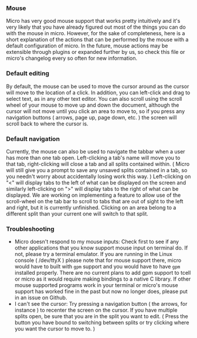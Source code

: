 ### Mouse

Micro has very good mouse support that works pretty intuitively and it's very
likely that you have already figured out most of the things you can do with 
the mouse in micro. However, for the sake of completeness, here is a short 
explanation of the actions that can be performed by the mouse with a default
configuration of micro. In the future, mouse actions may be extensible through
plugins or expanded further by us, so check this file or micro's changelog
every so often for new information.

### Default editing

By default, the mouse can be used to move the cursor around as the cursor will
move to the location of a click. In addition, you can left-click and drag to
select text, as in any other text editor. You can also scroll using the scroll
wheel of your mouse to move up and down the document, although the cursor will
not move until you click an area to move to, so if you press any navigation 
buttons ( arrows, page up, page down, etc. ) the screen will scroll back to 
where the cursor is. 

### Default navigation

Currently, the mouse can also be used to navigate the tabbar when a user has 
more than one tab open. Left-clicking a tab's name will move you to that tab,
right-clicking will close a tab and all splits contained within. ( Micro will
still give you a prompt to save any unsaved splits contained in a tab, so you
needn't worry about accidentally losing work this way. ) Left-clicking on "<"
will display tabs to the left of what can be displayed on the screen and similarly
left-clicking on ">" will display tabs to the right of what can be displayed.
We are working on implementing a feature to allow use of the scroll-wheel on 
the tab bar to scroll to tabs that are out of sight to the left and right, but
it is currently unfinished. Clicking on an area belong to a different split than
your current one will switch to that split.

### Troubleshooting

* Micro doesn't respond to my mouse inputs: Check first to see if any other 
  applications that you know support mouse input on terminal do. If not, please
  try a terminal emulator. If you are running in the Linux console ( /dev/ttyX )
  please note that for mouse support there, micro would have to built with 
  `gpm` support and you would have to have `gpm` installed properly. There are
  no current plans to add gpm support to tcell or micro as it would require 
  making bindings to a native C library. If other mouse supported programs work
  in your terminal or micro's mouse support has worked fine in the past but now
  no longer does, please put in an issue on Github.
* I can't see the cursor: Try pressing a navigation button ( the arrows, for 
  instance ) to recenter the screen on the cursor. If you have multiple splits
  open, be sure that you are in the split you want to edit. ( Press the button
  you have bound to switching between splits or try clicking where you want the
  cursor to move to. )
